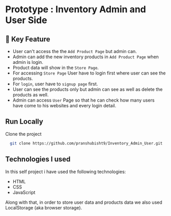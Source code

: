 # Prototype : Inventory Admin and User Side

## 🔗 Key Feature

- User can't access the the ```Add Product Page``` but admin can.
- Admin can add the new inventory products in ```Add Product Page``` when admin is login.
- Product data will show in the ```Store Page```.
- For accessing ```Store Page``` User have to login first where user can see the products.
- For ``login``, user have to ```signup page``` first.
- User can see the products only but admin can see as well as delete the products as well.
- Admin can access ```User``` Page so that he can check how many users have come to his websites and every login detail.

## Run Locally

Clone the project

```bash
  git clone https://github.com/pranshubisht9/Inventory_Admin_User.git
```

## Technologies I used

In this self project i have used the following technologies:

- HTML
- CSS
- JavaScript

Along with that, in order to store user data and products data we also used LocalStorage (aka browser storage).


<!-- ##  -->







  
